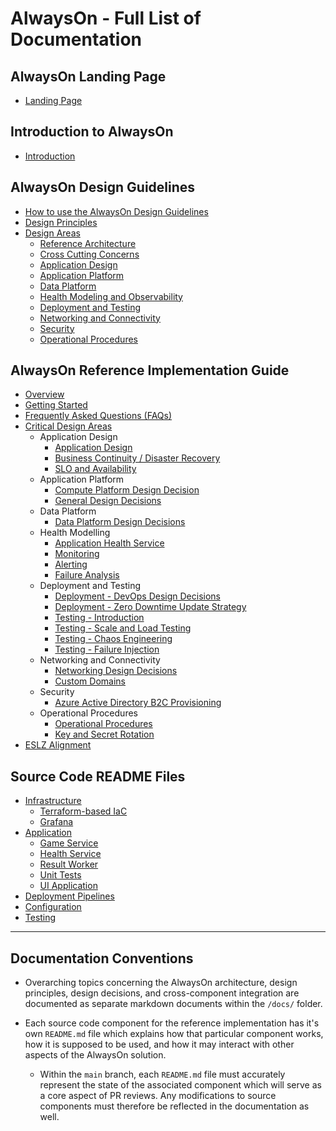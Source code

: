 # AlwaysOn - Full List of Documentation

## AlwaysOn Landing Page

* [Landing Page](../README.md)

## Introduction to AlwaysOn

* [Introduction](./introduction/README.md)

## AlwaysOn Design Guidelines

* [How to use the AlwaysOn Design Guidelines](./design-guidelines/README.md)
* [Design Principles](./design-guidelines/Principles.md)
* [Design Areas](./design-guidelines/Design-Areas.md)
  * [Reference Architecture](./design-guidelines/Design-Areas.md#reference-architecture)
  * [Cross Cutting Concerns](./design-guidelines/Design-Areas.md#cross-cutting-concerns)
  * [Application Design](./design-guidelines/App-Design.md)
  * [Application Platform](./design-guidelines/App-Platform.md)
  * [Data Platform](./design-guidelines/Data-Platform.md)
  * [Health Modeling and Observability](./design-guidelines/Health-Modeling.md)
  * [Deployment and Testing](./design-guidelines/Deploy-Testing.md)
  * [Networking and Connectivity](./design-guidelines/Networking.md)
  * [Security](./design-guidelines/Security.md)
  * [Operational Procedures](./design-guidelines/Operational-Procedures.md)

## AlwaysOn Reference Implementation Guide

* [Overview](./reference-implementation/README.md)
* [Getting Started](./reference-implementation/Getting-Started.md)
* [Frequently Asked Questions (FAQs)](./reference-implementation/FAQ.md)
* [Critical Design Areas](./reference-implementation/Introduction.md#Critical-Design-Areas)
  * Application Design
    * [Application Design](./reference-implementation/AppDesign-Application-Design.md)
    * [Business Continuity / Disaster Recovery](./reference-implementation/AppDesign-BCDR-Global.md)
    * [SLO and Availability](./reference-implementation/AppDesign-SLO-Availability.md)
  * Application Platform
    * [Compute Platform Design Decision](./reference-implementation/AppPlatform-ComputePlatform-Design-Decisions.md)
    * [General Design Decisions](./reference-implementation/AppPlatform-General-Infrastructure-Design-Decisions.md)
  * Data Platform
    * [Data Platform Design Decisions](./reference-implementation/DataPlatform-Design-Decisions.md)
  * Health Modelling
    * [Application Health Service](./reference-implementation/Health-Application-HealthService.md)
    * [Monitoring](./reference-implementation/Health-Monitoring.md)
    * [Alerting](./reference-implementation/Health-Alerting.md)
    * [Failure Analysis](./reference-implementation/Health-Failure-Analysis.md)
  * Deployment and Testing
    * [Deployment - DevOps Design Decisions](./reference-implementation/DeployAndTest-DevOps-Design-Decisions.md)
    * [Deployment - Zero Downtime Update Strategy](./reference-implementation/DeployAndTest-DevOps-Zero-Downtime-Update-Strategy.md)
    * [Testing - Introduction](./reference-implementation/DeployAndTest-Testing-Introduction.md)
    * [Testing - Scale and Load Testing](./reference-implementation/DeployAndTest-Scaling-and-Load-Testing.md)
    * [Testing - Chaos Engineering](./reference-implementation/DeployAndTest-Testing-ChaosEngineering.md)
    * [Testing - Failure Injection](./reference-implementation/DeployAndTest-Testing-FailureInjection.md)
  * Networking and Connectivity
    * [Networking Design Decisions](./reference-implementation/Networking-Design-Decisions.md)
    * [Custom Domains](./reference-implementation/Networking-Custom-Domains.md)
  * Security
    * [Azure Active Directory B2C Provisioning](./reference-implementation/Security-B2C-Provisioning.md)
  * Operational Procedures
    * [Operational Procedures](./reference-implementation/OpProcedures-Operational-Procedures.md)
    * [Key and Secret Rotation](./reference-implementation/OpProcedures-KeyRotation.md)
* [ESLZ Alignment](./reference-implementation/ESLZ-Alignment.md)

## Source Code README Files

* [Infrastructure](/src/infra/README.md)
  * [Terraform-based IaC](/src/infra/workload/README.md)
  * [Grafana](/src/infra/monitoring/grafanapanel/README.md)
* [Application](/src/app/README.md)
  * [Game Service](/src/app/AlwaysOn.GameService/README.md)
  * [Health Service](/src/app/AlwaysOn.HealthService/README.md)
  * [Result Worker](/src/app/AlwaysOn.ResultWorker/README.md)
  * [Unit Tests](/src/app/AlwaysOn.Tests/README.md)
  * [UI Application](/src/app/AlwaysOn.UI/README.md)
* [Deployment Pipelines](../.ado/pipelines/README.md)
* [Configuration](/src/infra/README.md)
* [Testing](/src/testing/README.md)

---

## Documentation Conventions

* Overarching topics concerning the AlwaysOn architecture, design principles, design decisions, and cross-component integration are documented as separate markdown documents within the `/docs/` folder.

* Each source code component for the reference implementation has it's own `README.md` file which explains how that particular component works, how it is supposed to be used, and how it may interact with other aspects of the AlwaysOn solution.
  * Within the `main` branch, each `README.md` file must accurately represent the state of the associated component which will serve as a core aspect of PR reviews. Any modifications to source components must therefore be reflected in the documentation as well.
